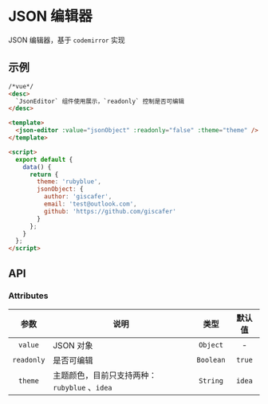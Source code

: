 # JSON 编辑器

JSON 编辑器，基于 `codemirror` 实现

## 示例

```html
/*vue*/
<desc>
  `JsonEditor` 组件使用展示，`readonly` 控制是否可编辑
</desc>

<template>
  <json-editor :value="jsonObject" :readonly="false" :theme="theme" />
</template>

<script>
  export default {
    data() {
      return {
        theme: 'rubyblue',
        jsonObject: {
          author: 'giscafer',
          email: 'test@outlook.com',
          github: 'https://github.com/giscafer'
        }
      };
    }
  };
</script>
```

## API

### Attributes

|    参数    | 说明                                          |   类型    | 默认值 |
| :--------: | --------------------------------------------- | :-------: | :----: |
|  `value`   | JSON 对象                                     | `Object`  |   -    |
| `readonly` | 是否可编辑                                    | `Boolean` | `true` |
|  `theme`   | 主题颜色，目前只支持两种：`rubyblue` 、`idea` | `String`  | `idea` |
